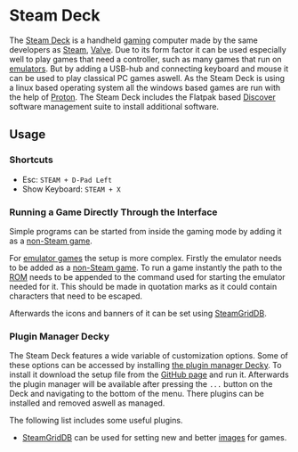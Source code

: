 # Steam Deck

The [Steam Deck](https://store.steampowered.com/steamdeck) is a handheld [gaming](/wiki/game.md)
computer made by the same developers as [Steam](./steam.md),
[Valve](https://www.valvesoftware.com).
Due to its form factor it can be used especially well to play games that need a
controller, such as many games that run on [emulators](./emulators.md).
But by adding a USB-hub and connecting keyboard and mouse it can be used to
play classical PC games aswell.
As the Steam Deck is using a linux based operating system all the windows based
games are run with the help of [Proton](./proton.md).
The Steam Deck includes the Flatpak based [Discover](../linux/flatpak.md)
software management suite to install additional software.

## Usage

### Shortcuts

- Esc: `STEAM + D-Pad Left`
- Show Keyboard: `STEAM + X`

### Running a Game Directly Through the Interface

Simple programs can be started from inside the gaming mode by adding it as a
[non-Steam game](/wiki/game/steam.md#adding-non-steam-games).

For [emulator games](/wiki/game/emulators.md) the setup is more complex.
Firstly the emulator needs to be added as a
[non-Steam game](/wiki/game/steam.md#adding-non-steam-games).
To run a game instantly the path to the [ROM](./emulators.md) needs to be
appended to the command used for starting the emulator needed for it.
This should be made in quotation marks as it could contain characters that need
to be escaped.

Afterwards the icons and banners of it can be set using
[SteamGridDB](/wiki/game/steam.md#setting-icons-and-banners-for-games).

### Plugin Manager Decky

The Steam Deck features a wide variable of customization options.
Some of these options can be accessed by installing
[the plugin manager Decky](https://github.com/SteamDeckHomebrew/decky-loader).
To install it download the setup file from the
[GitHub page](https://github.com/SteamDeckHomebrew/decky-loader) and run it.
Afterwards the plugin manager will be available after pressing the `...` button on the Deck and
navigating to the bottom of the menu.
There plugins can be installed and removed aswell as managed.

The following list includes some useful plugins.

- [SteamGridDB](/wiki/game/steam.md#setting-icons-and-banners-for-games) can be used for setting
  new and better [images](/wiki/images.md) for games.
